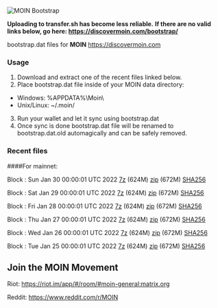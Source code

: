 ![MOIN Bootstrap](https://i.imgur.com/KjM1jMp.jpg)

**Uploading to transfer.sh has become less reliable.**
**If there are no valid links below, go here: https://discovermoin.com/bootstrap/**

bootstrap.dat files for **MOIN** https://discovermoin.com

### Usage

1. Download and extract one of the recent files linked below.
2. Place bootstrap.dat file inside of your MOIN data directory:
 - Windows: %APPDATA%\Moin\
 - Unix/Linux: ~/.moin/
3. Run your wallet and let it sync using bootstrap.dat
4. Once sync is done bootstrap.dat file will be renamed to bootstrap.dat.old automagically and can be safely removed.


### Recent files

####For mainnet:

Block : Sun Jan 30 00:00:01 UTC 2022 [7z](https://transfer.sh/IrTCDt/bootstrap.dat.20220130.7z) (624M) [zip](https://transfer.sh/cVNYSA/bootstrap.dat.20220130.zip) (672M) [SHA256](https://transfer.sh/7ISwKX/sha256.txt)

Block : Sat Jan 29 00:00:01 UTC 2022 [7z](https://transfer.sh/WV8aY7/bootstrap.dat.20220129.7z) (624M) [zip](https://transfer.sh/sCSoWJ/bootstrap.dat.20220129.zip) (672M) [SHA256](https://transfer.sh/StHk1L/sha256.txt)

Block : Fri Jan 28 00:00:01 UTC 2022 [7z](https://transfer.sh/vHx5yR/bootstrap.dat.20220128.7z) (624M) [zip](https://transfer.sh/oMMfH4/bootstrap.dat.20220128.zip) (672M) [SHA256](https://transfer.sh/nHN3qF/sha256.txt)

Block : Thu Jan 27 00:00:01 UTC 2022 [7z](https://transfer.sh/DhBnAC/bootstrap.dat.20220127.7z) (624M) [zip](https://transfer.sh/ViuJat/bootstrap.dat.20220127.zip) (672M) [SHA256](https://transfer.sh/7SQ1at/sha256.txt)

Block : Wed Jan 26 00:00:01 UTC 2022 [7z](https://transfer.sh/WkH4O8/bootstrap.dat.20220126.7z) (624M) [zip](https://transfer.sh/Ruhg57/bootstrap.dat.20220126.zip) (672M) [SHA256](https://transfer.sh/VdeWaT/sha256.txt)

Block : Tue Jan 25 00:00:01 UTC 2022 [7z](https://transfer.sh/Ogq1F5/bootstrap.dat.20220125.7z) (624M) [zip](https://transfer.sh/Yzloxh/bootstrap.dat.20220125.zip) (672M) [SHA256](https://transfer.sh/wPfbmc/sha256.txt)

## Join the MOIN Movement

Riot: https://riot.im/app/#/room/#moin-general:matrix.org

Reddit: https://www.reddit.com/r/MOIN
